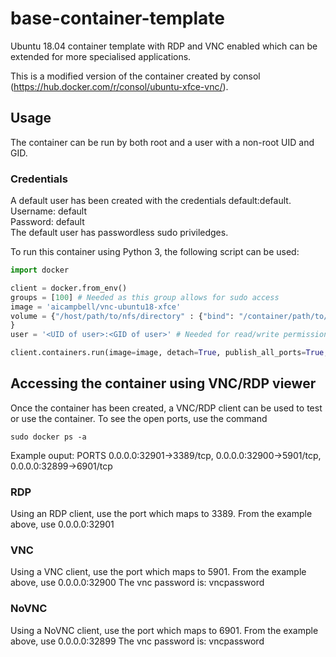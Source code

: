# base-container-template
Ubuntu 18.04 container template with RDP and VNC enabled which can be extended for more specialised applications.

This is a modified version of the container created by consol (https://hub.docker.com/r/consol/ubuntu-xfce-vnc/). 

## Usage
The container can be run by both root and a user with a non-root UID and GID.  
### Credentials
A default user has been created with the credentials default:default.  
Username: default  
Password: default  
The default user has passwordless sudo priviledges.  

To run this container using Python 3, the following script can be used:

```python
import docker

client = docker.from_env()
groups = [100] # Needed as this group allows for sudo access
image = 'aicampbell/vnc-ubuntu18-xfce'
volume = {"/host/path/to/nfs/directory" : {"bind": "/container/path/to/nfs/directory", "mode": "rw"}, # NFS - this is acting as the data directory which is stored on NFS
}
user = '<UID of user>:<GID of user>' # Needed for read/write permissions using NFS

client.containers.run(image=image, detach=True, publish_all_ports=True, volumes=volume, user=user, group_add=groups)
```
## Accessing the container using VNC/RDP viewer
Once the container has been created, a VNC/RDP client can be used to test or use the container.
To see the open ports, use the command
```
sudo docker ps -a
```
Example ouput:
PORTS
0.0.0.0:32901->3389/tcp, 0.0.0.0:32900->5901/tcp, 0.0.0.0:32899->6901/tcp

### RDP
Using an RDP client, use the port which maps to 3389. From the example above, use 0.0.0.0:32901

### VNC
Using a VNC client, use the port which maps to 5901. From the example above, use 0.0.0.0:32900
The vnc password is: vncpassword

### NoVNC
Using a NoVNC client, use the port which maps to 6901. From the example above, use 0.0.0.0:32899
The vnc password is: vncpassword
